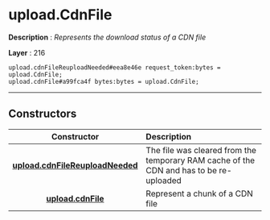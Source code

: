 # upload.CdnFile

**Description** : *Represents the download status of a CDN file*

**Layer** : 216

```tl
upload.cdnFileReuploadNeeded#eea8e46e request_token:bytes = upload.CdnFile;
upload.cdnFile#a99fca4f bytes:bytes = upload.CdnFile;
```

---

## Constructors

| Constructor | Description |
| :---: | :--- |
| [**upload.cdnFileReuploadNeeded**](constructor/upload.cdnFileReuploadNeeded) | The file was cleared from the temporary RAM cache of the CDN and has to be re-uploaded |
| [**upload.cdnFile**](constructor/upload.cdnFile) | Represent a chunk of a CDN file |